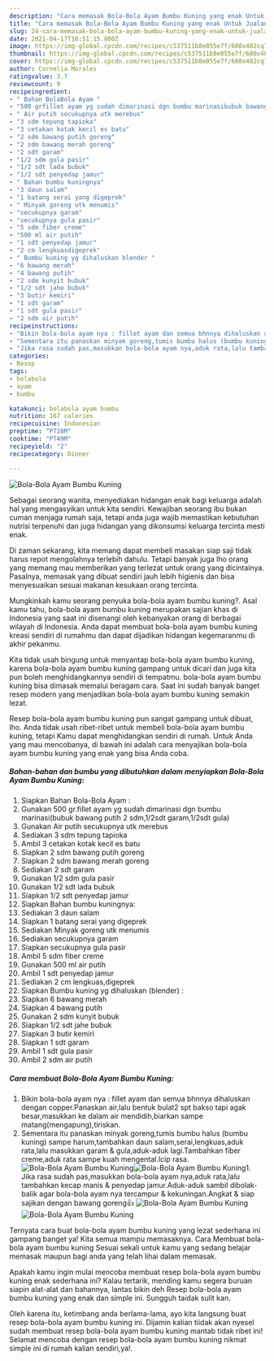 ```yaml
---
description: "Cara memasak Bola-Bola Ayam Bumbu Kuning yang enak Untuk Jualan"
title: "Cara memasak Bola-Bola Ayam Bumbu Kuning yang enak Untuk Jualan"
slug: 24-cara-memasak-bola-bola-ayam-bumbu-kuning-yang-enak-untuk-jualan
date: 2021-04-17T16:51:15.800Z
image: https://img-global.cpcdn.com/recipes/c537511b8e055e7f/680x482cq70/bola-bola-ayam-bumbu-kuning-foto-resep-utama.jpg
thumbnail: https://img-global.cpcdn.com/recipes/c537511b8e055e7f/680x482cq70/bola-bola-ayam-bumbu-kuning-foto-resep-utama.jpg
cover: https://img-global.cpcdn.com/recipes/c537511b8e055e7f/680x482cq70/bola-bola-ayam-bumbu-kuning-foto-resep-utama.jpg
author: Cornelia Morales
ratingvalue: 3.7
reviewcount: 9
recipeingredient:
- " Bahan BolaBola Ayam "
- "500 grfillet ayam yg sudah dimarinasi dgn bumbu marinasibubuk bawang putih 2 sdm12sdt garam12sdt gula"
- " Air putih secukupnya utk merebus"
- "3 sdm tepung tapioka"
- "3 cetakan kotak kecil es batu"
- "2 sdm bawang putih goreng"
- "2 sdm bawang merah goreng"
- "2 sdt garam"
- "1/2 sdm gula pasir"
- "1/2 sdt lada bubuk"
- "1/2 sdt penyedap jamur"
- " Bahan bumbu kuningnya"
- "3 daun salam"
- "1 batang serai yang digeprek"
- " Minyak goreng utk menumis"
- "secukupnya garam"
- "secukupnya gula pasir"
- "5 sdm fiber creme"
- "500 ml air putih"
- "1 sdt penyedap jamur"
- "2 cm lengkuasdigeprek"
- " Bumbu kuning yg dihaluskan blender "
- "6 bawang merah"
- "4 bawang putih"
- "2 sdm kunyit bubuk"
- "1/2 sdt jahe bubuk"
- "3 butir kemiri"
- "1 sdt garam"
- "1 sdt gula pasir"
- "2 sdm air putih"
recipeinstructions:
- "Bikin bola-bola ayam nya : fillet ayam dan semua bhnnya dihaluskan dengan copper.Panaskan air,lalu bentuk bulat2 spt bakso tapi agak besar,masukkan ke dalam air mendidih,biarkan sampe matang(mengapung),tiriskan."
- "Sementara itu panaskan minyak goreng,tumis bumbu halus (bumbu kuning) sampe harum,tambahkan daun salam,serai,lengkuas,aduk rata,lalu masukkan garam &amp; gula,aduk-aduk lagi.Tambahkan fiber creme,aduk rata sampe kuah mengental.Icip rasa."
- "Jika rasa sudah pas,masukkan bola-bola ayam nya,aduk rata,lalu tambahkan kecap manis &amp; penyedap jamur.Aduk-aduk sambil dibolak-balik agar bola-bola ayam nya tercampur &amp; kekuningan.Angkat &amp; siap sajikan dengan bawang goreng👍"
categories:
- Resep
tags:
- bolabola
- ayam
- bumbu

katakunci: bolabola ayam bumbu 
nutrition: 167 calories
recipecuisine: Indonesian
preptime: "PT28M"
cooktime: "PT49M"
recipeyield: "2"
recipecategory: Dinner

---
```



![Bola-Bola Ayam Bumbu Kuning](https://img-global.cpcdn.com/recipes/c537511b8e055e7f/680x482cq70/bola-bola-ayam-bumbu-kuning-foto-resep-utama.jpg)

Sebagai seorang wanita, menyediakan hidangan enak bagi keluarga adalah hal yang mengasyikan untuk kita sendiri. Kewajiban seorang ibu bukan cuman menjaga rumah saja, tetapi anda juga wajib memastikan kebutuhan nutrisi terpenuhi dan juga hidangan yang dikonsumsi keluarga tercinta mesti enak.

Di zaman  sekarang, kita memang dapat membeli masakan siap saji tidak harus repot mengolahnya terlebih dahulu. Tetapi banyak juga lho orang yang memang mau memberikan yang terlezat untuk orang yang dicintainya. Pasalnya, memasak yang dibuat sendiri jauh lebih higienis dan bisa menyesuaikan sesuai makanan kesukaan orang tercinta. 



Mungkinkah kamu seorang penyuka bola-bola ayam bumbu kuning?. Asal kamu tahu, bola-bola ayam bumbu kuning merupakan sajian khas di Indonesia yang saat ini disenangi oleh kebanyakan orang di berbagai wilayah di Indonesia. Anda dapat membuat bola-bola ayam bumbu kuning kreasi sendiri di rumahmu dan dapat dijadikan hidangan kegemaranmu di akhir pekanmu.

Kita tidak usah bingung untuk menyantap bola-bola ayam bumbu kuning, karena bola-bola ayam bumbu kuning gampang untuk dicari dan juga kita pun boleh menghidangkannya sendiri di tempatmu. bola-bola ayam bumbu kuning bisa dimasak memalui beragam cara. Saat ini sudah banyak banget resep modern yang menjadikan bola-bola ayam bumbu kuning semakin lezat.

Resep bola-bola ayam bumbu kuning pun sangat gampang untuk dibuat, lho. Anda tidak usah ribet-ribet untuk membeli bola-bola ayam bumbu kuning, tetapi Kamu dapat menghidangkan sendiri di rumah. Untuk Anda yang mau mencobanya, di bawah ini adalah cara menyajikan bola-bola ayam bumbu kuning yang enak yang bisa Anda coba.

<!--inarticleads1-->

##### Bahan-bahan dan bumbu yang dibutuhkan dalam menyiapkan Bola-Bola Ayam Bumbu Kuning:

1. Siapkan  Bahan Bola-Bola Ayam :
1. Gunakan 500 gr.fillet ayam yg sudah dimarinasi dgn bumbu marinasi(bubuk bawang putih 2 sdm,1/2sdt garam,1/2sdt gula)
1. Gunakan  Air putih secukupnya utk merebus
1. Sediakan 3 sdm tepung tapioka
1. Ambil 3 cetakan kotak kecil es batu
1. Siapkan 2 sdm bawang putih goreng
1. Siapkan 2 sdm bawang merah goreng
1. Sediakan 2 sdt garam
1. Gunakan 1/2 sdm gula pasir
1. Gunakan 1/2 sdt lada bubuk
1. Siapkan 1/2 sdt penyedap jamur
1. Siapkan  Bahan bumbu kuningnya:
1. Sediakan 3 daun salam
1. Siapkan 1 batang serai yang digeprek
1. Sediakan  Minyak goreng utk menumis
1. Sediakan secukupnya garam
1. Siapkan secukupnya gula pasir
1. Ambil 5 sdm fiber creme
1. Gunakan 500 ml air putih
1. Ambil 1 sdt penyedap jamur
1. Sediakan 2 cm lengkuas,digeprek
1. Siapkan  Bumbu kuning yg dihaluskan (blender) :
1. Siapkan 6 bawang merah
1. Siapkan 4 bawang putih
1. Gunakan 2 sdm kunyit bubuk
1. Siapkan 1/2 sdt jahe bubuk
1. Siapkan 3 butir kemiri
1. Siapkan 1 sdt garam
1. Ambil 1 sdt gula pasir
1. Ambil 2 sdm air putih




<!--inarticleads2-->

##### Cara membuat Bola-Bola Ayam Bumbu Kuning:

1. Bikin bola-bola ayam nya : fillet ayam dan semua bhnnya dihaluskan dengan copper.Panaskan air,lalu bentuk bulat2 spt bakso tapi agak besar,masukkan ke dalam air mendidih,biarkan sampe matang(mengapung),tiriskan.
1. Sementara itu panaskan minyak goreng,tumis bumbu halus (bumbu kuning) sampe harum,tambahkan daun salam,serai,lengkuas,aduk rata,lalu masukkan garam &amp; gula,aduk-aduk lagi.Tambahkan fiber creme,aduk rata sampe kuah mengental.Icip rasa.
<img src="//assets-global.cpcdn.com/assets/icons/button_play-2c75c40dde080a61004c1f40b05d8f140eaff45d7e9e6481dc71c63d2e7c4909.png" alt="Bola-Bola Ayam Bumbu Kuning"><img src="//assets-global.cpcdn.com/assets/icons/button_play-2c75c40dde080a61004c1f40b05d8f140eaff45d7e9e6481dc71c63d2e7c4909.png" alt="Bola-Bola Ayam Bumbu Kuning">1. Jika rasa sudah pas,masukkan bola-bola ayam nya,aduk rata,lalu tambahkan kecap manis &amp; penyedap jamur.Aduk-aduk sambil dibolak-balik agar bola-bola ayam nya tercampur &amp; kekuningan.Angkat &amp; siap sajikan dengan bawang goreng👍
<img src="//assets-global.cpcdn.com/assets/icons/button_play-2c75c40dde080a61004c1f40b05d8f140eaff45d7e9e6481dc71c63d2e7c4909.png" alt="Bola-Bola Ayam Bumbu Kuning"><img src="//assets-global.cpcdn.com/assets/icons/button_play-2c75c40dde080a61004c1f40b05d8f140eaff45d7e9e6481dc71c63d2e7c4909.png" alt="Bola-Bola Ayam Bumbu Kuning">



Ternyata cara buat bola-bola ayam bumbu kuning yang lezat sederhana ini gampang banget ya! Kita semua mampu memasaknya. Cara Membuat bola-bola ayam bumbu kuning Sesuai sekali untuk kamu yang sedang belajar memasak maupun bagi anda yang telah lihai dalam memasak.

Apakah kamu ingin mulai mencoba membuat resep bola-bola ayam bumbu kuning enak sederhana ini? Kalau tertarik, mending kamu segera buruan siapin alat-alat dan bahannya, lantas bikin deh Resep bola-bola ayam bumbu kuning yang enak dan simple ini. Sungguh taidak sulit kan. 

Oleh karena itu, ketimbang anda berlama-lama, ayo kita langsung buat resep bola-bola ayam bumbu kuning ini. Dijamin kalian tiidak akan nyesel sudah membuat resep bola-bola ayam bumbu kuning mantab tidak ribet ini! Selamat mencoba dengan resep bola-bola ayam bumbu kuning nikmat simple ini di rumah kalian sendiri,ya!.

